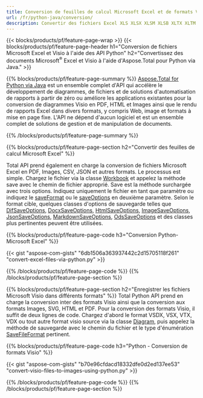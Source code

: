 ```yaml
---
title: Conversion de feuilles de calcul Microsoft Excel et de formats Visio via Python 
url: /fr/python-java/conversion/
description: Convertir des fichiers Excel XLS XLSX XLSM XLSB XLTX XLTM CSV et plus ainsi que les formats Visio VSDX VSX VTX VDX VSSX VSTX VSDM VSSM VSTM etc juste quelques lignes de code Python.
---
```


{{< blocks/products/pf/feature-page-wrap >}}
{{< blocks/products/pf/feature-page-header h1="Conversion de fichiers Microsoft Excel et Visio à l'aide des API Python" h2="Convertissez des documents Microsoft<sup>&reg;</sup> Excel et Visio à l'aide d'Aspose.Total pour Python via Java." >}}

{{% blocks/products/pf/feature-page-summary %}}
[Aspose.Total for Python via Java](https://products.aspose.com/total/python-java/) est un ensemble complet d'API qui accélère le développement de diagrammes, de fichiers et de solutions d'automatisation de rapports à partir de zéro ou améliore les applications existantes pour la conversion de diagrammes Visio en PDF, HTML et Images ainsi que le rendu de rapports Excel dans divers formats, y compris Web, image et formats à mise en page fixe. L'API ne dépend d'aucun logiciel et est un ensemble complet de solutions de gestion et de manipulation de documents.

{{% /blocks/products/pf/feature-page-summary  %}}

{{% blocks/products/pf/feature-page-section  h2="Convertir des feuilles de calcul Microsoft Excel" %}}

Total API prend également en charge la conversion de fichiers Microsoft Excel en PDF, Images, CSV, JSON et autres formats. Le processus est simple. Chargez le fichier via la classe [Workbook](https://reference.aspose.com/cells/python-java/asposecells.api/Workbook) et appelez la méthode save avec le chemin de fichier approprié. Save est la méthode surchargée avec trois options. Indiquez uniquement le fichier en tant que paramètre ou indiquez le [saveFormat](https://reference.aspose.com/cells/python-java/asposecells.api/SaveFormat) ou le [saveOptions](https://reference.aspose.com/cells/python-java/asposecells.api/SaveOptions) en deuxième paramètre. Selon le format cible, quelques classes d'options de sauvegarde telles que [DifSaveOptions](https://reference.aspose.com/cells/python-java/asposecells.api/DifSaveOptions), [DocxSaveOptions](https://reference.aspose.com/cells/python-java/asposecells.api/DocxSaveOptions), [HtmlSaveOptions](https://reference.aspose.com/cells/python-java/asposecells.api/HtmlSaveOptions), [ImageSaveOptions](https://reference.aspose.com/cells/python-java/asposecells.api/ImageSaveOptions), [JsonSaveOptions](https://reference.aspose.com/cells/python-java/asposecells.api/JsonSaveOptions), [MarkdownSaveOptions](https://reference.aspose.com/cells/python-java/asposecells.api/MarkdownSaveOptions), [OdsSaveOptions](https://reference.aspose.com/cells/python-java/asposecells.api/OdsSaveOptions) et des classes plus pertinentes peuvent être utilisées.

{{% blocks/products/pf/feature-page-code h3="Conversion Python-Microsoft Excel" %}}

{{< gist "aspose-com-gists" "6db1506a363937442c2d15705118f261" "convert-excel-files-via-python.py" >}}

{{% /blocks/products/pf/feature-page-code  %}}
{{% /blocks/products/pf/feature-page-section %}}

{{% blocks/products/pf/feature-page-section  h2="Enregistrer les fichiers Microsoft Visio dans différents formats" %}}
Total Python API prend en charge la conversion inter des formats Visio ainsi que la conversion aux formats Images, SVG, HTML et PDF. Pour la conversion des formats Visio, il suffit de deux lignes de code. Chargez d'abord le format VSDX, VSX, VTX, VDX ou tout autre format visio source via la classe [Diagram](https://reference.aspose.com/diagram/python-java/asposediagram.api/Diagram), puis appelez la méthode de sauvegarde avec le chemin du fichier et le type d'énumération [SaveFileFormat](https://reference.aspose.com/diagram/python-java/asposediagram.api/SaveFileFormat) pertinent.  

{{% blocks/products/pf/feature-page-code h3="Python - Conversion de formats Visio" %}}

{{< gist "aspose-com-gists" "b70e96cfdacd18332dfe0d2ed137ee53" "convert-visio-files-to-images-using-python.py" >}}

{{% /blocks/products/pf/feature-page-code  %}}
{{% /blocks/products/pf/feature-page-section %}}